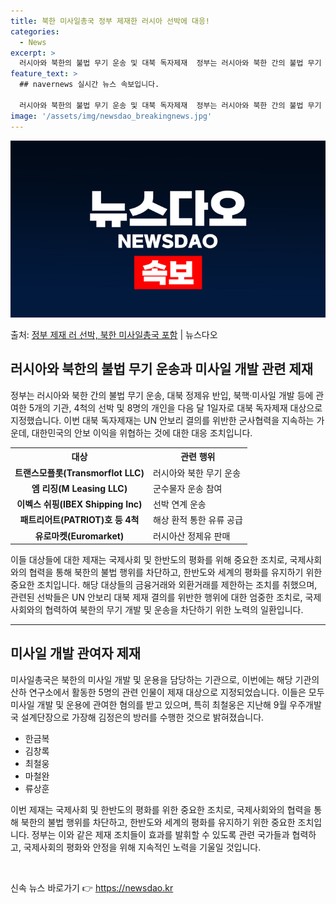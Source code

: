 ```yaml
---
title: 북한 미사일총국 정부 제재한 러시아 선박에 대응!
categories:
  - News
excerpt: >
  러시아와 북한의 불법 무기 운송 및 대북 독자제재  정부는 러시아와 북한 간의 불법 무기 운송, 대북 정제유…
feature_text: >
  ## navernews 실시간 뉴스 속보입니다.

  러시아와 북한의 불법 무기 운송 및 대북 독자제재  정부는 러시아와 북한 간의 불법 무기 운송, 대북 정제유…
image: '/assets/img/newsdao_breakingnews.jpg'
---
```


![뉴스다오 속보](/assets/img/newsdao_breakingnews.jpg)

<p>출처: <a href="https://newsdao.kr/4504" rel="dofollow">정부 제재 러 선박, 북한 미사일총국 포함</a> | 뉴스다오</p>

<h2 data-ke-size="size26">러시아와 북한의 불법 무기 운송과 미사일 개발 관련 제재</h2>

<p data-ke-size="size16">정부는 러시아와 북한 간의 불법 무기 운송, 대북 정제유 반입, 북핵·미사일 개발 등에 관여한 5개의 기관, 4척의 선박 및 8명의 개인을 다음 달 1일자로 대북 독자제재 대상으로 지정했습니다. 이번 대북 독자제재는 UN 안보리 결의를 위반한 군사협력을 지속하는 가운데, 대한민국의 안보 이익을 위협하는 것에 대한 대응 조치입니다.</p>

<table>
	<tr>
		<th>대상</th>
		<th>관련 행위</th>
	</tr>
	<tr>
		<td style="text-align: center; height: 17px;"><b>트랜스모플롯(Transmorflot LLC)</b></td>
		<td>러시아와 북한 무기 운송</td>
	</tr>
	<tr>
		<td style="text-align: center; height: 17px;"><b>엠 리징(M Leasing LLC)</b></td>
		<td>군수물자 운송 참여</td>
	</tr>
	<tr>
		<td style="text-align: center; height: 17px;"><b>이벡스 쉬핑(IBEX Shipping Inc)</b></td>
		<td>선박 연계 운송</td>
	</tr>
	<tr>
		<td style="text-align: center; height: 17px;"><b>패트리어트(PATRIOT)호 등 4척</b></td>
		<td>해상 환적 통한 유류 공급</td>
	</tr>
	<tr>
		<td style="text-align: center; height: 17px;"><b>유로마켓(Euromarket)</b></td>
		<td>러시아산 정제유 판매</td>
	</tr>
</table>

<p data-ke-size="size16">이들 대상들에 대한 제재는 국제사회 및 한반도의 평화를 위해 중요한 조치로, 국제사회와의 협력을 통해 북한의 불법 행위를 차단하고, 한반도와 세계의 평화를 유지하기 위한 중요한 조치입니다. 해당 대상들의 금융거래와 외환거래를 제한하는 조치를 취했으며, 관련된 선박들은 UN 안보리 대북 제재 결의를 위반한 행위에 대한 엄중한 조치로, 국제사회와의 협력하여 북한의 무기 개발 및 운송을 차단하기 위한 노력의 일환입니다.</p>

<hr>

<h2 data-ke-size="size26">미사일 개발 관여자 제재</h2>

<p data-ke-size="size16">미사일총국은 북한의 미사일 개발 및 운용을 담당하는 기관으로, 이번에는 해당 기관의 산하 연구소에서 활동한 5명의 관련 인물이 제재 대상으로 지정되었습니다. 이들은 모두 미사일 개발 및 운용에 관여한 혐의를 받고 있으며, 특히 최철웅은 지난해 9월 우주개발국 설계단장으로 가장해 김정은의 방러를 수행한 것으로 밝혀졌습니다.</p>

<ul>
	<li>한금복</li>
	<li>김창록</li>
	<li>최철웅</li>
	<li>마철완</li>
	<li>류상훈</li>
</ul>

<p data-ke-size="size16">이번 제재는 국제사회 및 한반도의 평화를 위한 중요한 조치로, 국제사회와의 협력을 통해 북한의 불법 행위를 차단하고, 한반도와 세계의 평화를 유지하기 위한 중요한 조치입니다. 정부는 이와 같은 제재 조치들이 효과를 발휘할 수 있도록 관련 국가들과 협력하고, 국제사회의 평화와 안정을 위해 지속적인 노력을 기울일 것입니다.</p>

<p data-ke-size="size16">&nbsp;</p> 

신속 뉴스 바로가기 👉 <a href="https://newsdao.kr" rel="dofollow">https://newsdao.kr</a>


